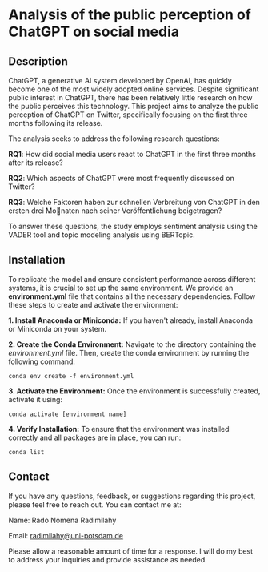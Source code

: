 # Analysis of the public perception of ChatGPT on social media

## Description

ChatGPT, a generative AI system developed by OpenAI, has quickly become one of the most widely adopted online services. Despite significant public interest in ChatGPT, there has been relatively little research on how the public perceives this technology. This project aims to analyze the public perception of ChatGPT on Twitter, specifically focusing on the first three months following its release.

The analysis seeks to address the following research questions:

**RQ1**: How did social media users react to ChatGPT in the first three months after its release?

**RQ2**: Which aspects of ChatGPT were most frequently discussed on Twitter?

**RQ3**: Welche Faktoren haben zur schnellen Verbreitung von ChatGPT in den ersten drei Monaten nach seiner Veröffentlichung beigetragen?

To answer these questions, the study employs sentiment analysis using the VADER tool and topic modeling analysis using BERTopic.

## Installation

To replicate the model and ensure consistent performance across different systems, it is crucial to set up the same environment. We provide an **environment.yml** file that contains all the necessary dependencies. Follow these steps to create and activate the environment:


**1. Install Anaconda or Miniconda:** If you haven't already, install Anaconda or Miniconda on your system.

**2. Create the Conda Environment:** Navigate to the directory containing the *environment.yml* file. Then, create the conda environment by running the following command:

```
conda env create -f environment.yml

```

**3. Activate the Environment:** Once the environment is successfully created, activate it using:

```
conda activate [environment name]

```
**4. Verify Installation:** To ensure that the environment was installed correctly and all packages are in place, you can run:

```
conda list
```

## Contact

If you have any questions, feedback, or suggestions regarding this project, please feel free to reach out. You can contact me at:

Name: Rado Nomena Radimilahy

Email: radimilahy@uni-potsdam.de

Please allow a reasonable amount of time for a response. I will do my best to address your inquiries and provide assistance as needed.
